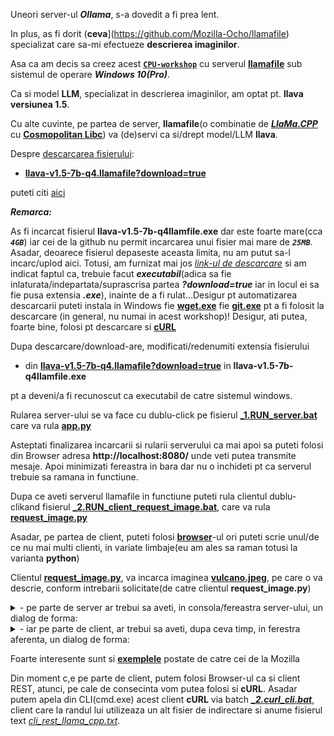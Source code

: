 Uneori server-ul ***Ollama***,  s-a dovedit a fi prea lent. 

In plus, as fi dorit (**ceva**](https://github.com/Mozilla-Ocho/llamafile) specializat care sa-mi efectueze **descrierea imaginilor**. 

Asa ca am decis sa creez acest [**`CPU-workshop`**](https://github.com/Mozilla-Ocho/llamafile) cu serverul [**llamafile**](https://github.com/Mozilla-Ocho/llamafile) sub sistemul de operare ***Windows 10(Pro)***.

Ca si model **LLM**, specializat in descrierea imaginilor, am optat pt. **llava versiunea 1.5**.

Cu alte cuvinte, pe partea de server,  **llamafile**(o combinatie de [***LlaMa.CPP***](https://github.com/ggerganov/llama.cpp) cu [**Cosmopolitan Libc**](https://github.com/jart/cosmopolitan)) va (de)servi ca si/drept model/LLM **llava**.

Despre [descarcarea fisierului](https://github.com/Mozilla-Ocho/llamafile): 

  - [**llava-v1.5-7b-q4.llamafile?download=true**](https://huggingface.co/Mozilla/llava-v1.5-7b-llamafile/resolve/main/llava-v1.5-7b-q4.llamafile?download=true) 

puteti citi [aici](https://python.langchain.com/v0.2/docs/integrations/llms/llamafile/)

***Remarca:***

As fi incarcat fisierul **llava-v1.5-7b-q4llamfile.exe** dar este foarte mare(cca ***`4GB`***) iar cei de la github nu permit incarcarea unui fisier mai mare de ***`25MB`***. Asadar, deoarece fisierul depaseste aceasta limita, nu am putut sa-l incarc/uplod aici. Totusi, am furnizat mai jos [*link-ul de descarcare*](https://huggingface.co/Mozilla/llava-v1.5-7b-llamafile/resolve/main/llava-v1.5-7b-q4.llamafile?download=true) si am indicat faptul ca, trebuie facut ***executabil***(adica sa fie inlaturata/indepartata/suprascrisa partea ***?download=true*** iar in locul ei sa fie pusa extensia ***.exe***), inainte de a fi rulat...Desigur pt automatizarea descarcarii puteti instala in Windows fie [**wget.exe**](https://builtvisible.com/download-your-website-with-wget/) fie [**git.exe**](https://www.simplilearn.com/tutorials/git-tutorial/git-installation-on-windows) pt a fi folosit la descarcare (in general, nu numai in acest workshop)! Desigur, ati putea, foarte bine, folosi pt descarcare si [**cURL**](https://mtlynch.io/notes/llamafile-lava1.5/)


Dupa descarcare/download-are, modificati/redenumiti extensia fisierului

 - din [**llava-v1.5-7b-q4.llamafile?download=true**](https://huggingface.co/Mozilla/llava-v1.5-7b-llamafile/resolve/main/llava-v1.5-7b-q4.llamafile?download=true) in **llava-v1.5-7b-q4llamfile.exe**

pt a deveni/a fi recunoscut ca executabil de catre sistemul windows.

Rularea server-ului se va face cu dublu-click pe fisierul [**_1.RUN_server.bat**](https://github.com/stefanache/MFP-ANAF-RO/blob/main/python/llamafile_llava/_1.RUN_server.bat) care va rula [**app.py**](https://github.com/stefanache/MFP-ANAF-RO/blob/main/python/llamafile_llava/app.py)

Asteptati finalizarea incarcarii si rularii serverului ca mai apoi sa puteti folosi din Browser adresa **http://localhost:8080/** unde veti putea transmite mesaje. Apoi minimizati fereastra in bara dar nu o inchideti pt ca serverul trebuie sa ramana in functiune.

Dupa ce aveti serverul llamafile in functiune puteti rula clientul dublu-clikand fisierul [**_2.RUN_client_request_image.bat**](https://github.com/stefanache/MFP-ANAF-RO/blob/main/python/llamafile_llava/_2.RUN_client_request_image.bat), care va rula [**request_image.py**](https://github.com/stefanache/MFP-ANAF-RO/blob/main/python/llamafile_llava/request_image.py)

Asadar, pe partea de client, puteti folosi [**browser**](http://localhost:8080/)-ul ori puteti scrie unul/de ce nu mai multi clienti, in variate limbaje(eu am ales sa raman totusi la varianta **python**)

Clientul [**request_image.py**](https://github.com/stefanache/MFP-ANAF-RO/blob/main/python/llamafile_llava/request_image.py), va incarca imaginea [**vulcano.jpeg**](https://github.com/stefanache/MFP-ANAF-RO/blob/main/python/llamafile_llava/vulcano.jpeg), pe care o va descrie, conform intrebarii solicitate(de catre clientul **request_image.py**)

<details><summary> - pe parte de server ar trebui sa aveti, in consola/fereastra server-ului, un dialog de forma:</summary>
  
https://github.com/Mozilla-Ocho/llamafile

- dupa descarcarea modelului llamafileva(interpreteaza si imagini), pe wgetindows 10(Pro), trebuie ...
... adaugata extensia .exe,...
... pt a deveni executabil!
rulam executabilul LLM-ului llava - versiune 1.5
nu inchideti fereastra serverului local Llava(oprirea se face cu CTRL+C) ci doar o minimizati
note: if you have an AMD or NVIDIA GPU then you need to pass -ngl 9999 to enable GPU offloading
{"build":1500,"commit":"a30b324","function":"server_cli","level":"INFO","line":2869,"msg":"build info","tid":"10437056","timestamp":1725783948}
{"function":"server_cli","level":"INFO","line":2872,"msg":"system info","n_threads":4,"n_threads_batch":-1,"system_info":"AVX = 1 | AVX_VNNI = 0 | AVX2 = 1 | AVX512 = 0 | AVX512_VBMI = 0 | AVX512_VNNI = 0 | AVX512_BF16 = 0 | FMA = 1 | NEON = 0 | ARM_FMA = 0 | F16C = 1 | FP16_VA = 0 | WASM_SIMD = 0 | BLAS = 0 | SSE3 = 1 | SSSE3 = 1 | VSX = 0 | MATMUL_INT8 = 0 | LLAMAFILE = 1 | ","tid":"10437056","timestamp":1725783948,"total_threads":4}
{"function":"load_model","level":"INFO","line":435,"msg":"Multi Modal Mode Enabled","tid":"10437056","timestamp":1725783948}
clip_model_load: model name:   openai/clip-vit-large-patch14-336
clip_model_load: description:  image encoder for LLaVA
clip_model_load: GGUF version: 3
clip_model_load: alignment:    32
clip_model_load: n_tensors:    377
clip_model_load: n_kv:         19
clip_model_load: ftype:        q4_0
clip_model_load: loaded meta data with 19 key-value pairs and 377 tensors from llava-v1.5-7b-mmproj-Q4_0.gguf
clip_model_load: Dumping metadata keys/values. Note: KV overrides do not apply in this output.
clip_model_load: - kv   0:                       general.architecture str              = clip
clip_model_load: - kv   1:                      clip.has_text_encoder bool             = false
clip_model_load: - kv   2:                    clip.has_vision_encoder bool             = true
clip_model_load: - kv   3:                   clip.has_llava_projector bool             = true
clip_model_load: - kv   4:                          general.file_type u32              = 2
clip_model_load: - kv   5:                               general.name str              = openai/clip-vit-large-patch14-336
clip_model_load: - kv   6:                        general.description str              = image encoder for LLaVA
clip_model_load: - kv   7:                     clip.vision.image_size u32              = 336
clip_model_load: - kv   8:                     clip.vision.patch_size u32              = 14
clip_model_load: - kv   9:               clip.vision.embedding_length u32              = 1024
clip_model_load: - kv  10:            clip.vision.feed_forward_length u32              = 4096
clip_model_load: - kv  11:                 clip.vision.projection_dim u32              = 768
clip_model_load: - kv  12:           clip.vision.attention.head_count u32              = 16
clip_model_load: - kv  13:   clip.vision.attention.layer_norm_epsilon f32              = 0.000010
clip_model_load: - kv  14:                    clip.vision.block_count u32              = 23
clip_model_load: - kv  15:                     clip.vision.image_mean arr[f32,3]       = [0.481455, 0.457828, 0.408211]
clip_model_load: - kv  16:                      clip.vision.image_std arr[f32,3]       = [0.268630, 0.261303, 0.275777]
clip_model_load: - kv  17:                              clip.use_gelu bool             = false
clip_model_load: - kv  18:               general.quantization_version u32              = 2
clip_model_load: - type  f32:  235 tensors
clip_model_load: - type  f16:    1 tensors
clip_model_load: - type q4_0:  141 tensors
clip_model_load: CLIP using CPU backend
clip_model_load: text_encoder:   0
clip_model_load: vision_encoder: 1
clip_model_load: llava_projector:  1
clip_model_load: model size:     169.18 MB
clip_model_load: metadata size:  0.17 MB
clip_model_load: params backend buffer size =  169.18 MB (377 tensors)
clip_model_load: compute allocated memory: 32.89 MB
llama_model_loader: loaded meta data with 19 key-value pairs and 291 tensors from llava-v1.5-7b-Q4_K.gguf (version GGUF V3 (latest))
llama_model_loader: Dumping metadata keys/values. Note: KV overrides do not apply in this output.
llama_model_loader: - kv   0:                       general.architecture str              = llama
llama_model_loader: - kv   1:                               general.name str              = LLaMA v2
llama_model_loader: - kv   2:                       llama.context_length u32              = 4096
llama_model_loader: - kv   3:                     llama.embedding_length u32              = 4096
llama_model_loader: - kv   4:                          llama.block_count u32              = 32
llama_model_loader: - kv   5:                  llama.feed_forward_length u32              = 11008
llama_model_loader: - kv   6:                 llama.rope.dimension_count u32              = 128
llama_model_loader: - kv   7:                 llama.attention.head_count u32              = 32
llama_model_loader: - kv   8:              llama.attention.head_count_kv u32              = 32
llama_model_loader: - kv   9:     llama.attention.layer_norm_rms_epsilon f32              = 0.000010
llama_model_loader: - kv  10:                          general.file_type u32              = 15
llama_model_loader: - kv  11:                       tokenizer.ggml.model str              = llama
llama_model_loader: - kv  12:                      tokenizer.ggml.tokens arr[str,32000]   = ["<unk>", "<s>", "</s>", "<0x00>", "<...
llama_model_loader: - kv  13:                      tokenizer.ggml.scores arr[f32,32000]   = [0.000000, 0.000000, 0.000000, 0.0000...
llama_model_loader: - kv  14:                  tokenizer.ggml.token_type arr[i32,32000]   = [2, 3, 3, 6, 6, 6, 6, 6, 6, 6, 6, 6, ...
llama_model_loader: - kv  15:                tokenizer.ggml.bos_token_id u32              = 1
llama_model_loader: - kv  16:                tokenizer.ggml.eos_token_id u32              = 2
llama_model_loader: - kv  17:            tokenizer.ggml.padding_token_id u32              = 0
llama_model_loader: - kv  18:               general.quantization_version u32              = 2
llama_model_loader: - type  f32:   65 tensors
llama_model_loader: - type q4_K:  193 tensors
llama_model_loader: - type q6_K:   33 tensors
llm_load_vocab: special tokens definition check successful ( 259/32000 ).
llm_load_print_meta: format           = GGUF V3 (latest)
llm_load_print_meta: arch             = llama
llm_load_print_meta: vocab type       = SPM
llm_load_print_meta: n_vocab          = 32000
llm_load_print_meta: n_merges         = 0
llm_load_print_meta: n_ctx_train      = 4096
llm_load_print_meta: n_embd           = 4096
llm_load_print_meta: n_head           = 32
llm_load_print_meta: n_head_kv        = 32
llm_load_print_meta: n_layer          = 32
llm_load_print_meta: n_rot            = 128
llm_load_print_meta: n_swa            = 0
llm_load_print_meta: n_embd_head_k    = 128
llm_load_print_meta: n_embd_head_v    = 128
llm_load_print_meta: n_gqa            = 1
llm_load_print_meta: n_embd_k_gqa     = 4096
llm_load_print_meta: n_embd_v_gqa     = 4096
llm_load_print_meta: f_norm_eps       = 0.0e+00
llm_load_print_meta: f_norm_rms_eps   = 1.0e-05
llm_load_print_meta: f_clamp_kqv      = 0.0e+00
llm_load_print_meta: f_max_alibi_bias = 0.0e+00
llm_load_print_meta: f_logit_scale    = 0.0e+00
llm_load_print_meta: n_ff             = 11008
llm_load_print_meta: n_expert         = 0
llm_load_print_meta: n_expert_used    = 0
llm_load_print_meta: causal attn      = 1
llm_load_print_meta: pooling type     = 0
llm_load_print_meta: rope type        = 0
llm_load_print_meta: rope scaling     = linear
llm_load_print_meta: freq_base_train  = 10000.0
llm_load_print_meta: freq_scale_train = 1
llm_load_print_meta: n_yarn_orig_ctx  = 4096
llm_load_print_meta: rope_finetuned   = unknown
llm_load_print_meta: ssm_d_conv       = 0
llm_load_print_meta: ssm_d_inner      = 0
llm_load_print_meta: ssm_d_state      = 0
llm_load_print_meta: ssm_dt_rank      = 0
llm_load_print_meta: model type       = 7B
llm_load_print_meta: model ftype      = Q4_K - Medium
llm_load_print_meta: model params     = 6.74 B
llm_load_print_meta: model size       = 3.80 GiB (4.84 BPW)
llm_load_print_meta: general.name     = LLaMA v2
llm_load_print_meta: BOS token        = 1 '<s>'
llm_load_print_meta: EOS token        = 2 '</s>'
llm_load_print_meta: UNK token        = 0 '<unk>'
llm_load_print_meta: PAD token        = 0 '<unk>'
llm_load_print_meta: LF token         = 13 '<0x0A>'
llm_load_tensors: ggml ctx size =    0.17 MiB
llm_load_tensors:        CPU buffer size =  3891.24 MiB
..................................................................................................
llama_new_context_with_model: n_ctx      = 2048
llama_new_context_with_model: n_batch    = 2048
llama_new_context_with_model: n_ubatch   = 512
llama_new_context_with_model: flash_attn = 0
llama_new_context_with_model: freq_base  = 10000.0
llama_new_context_with_model: freq_scale = 1
llama_kv_cache_init:        CPU KV buffer size =  1024.00 MiB
llama_new_context_with_model: KV self size  = 1024.00 MiB, K (f16):  512.00 MiB, V (f16):  512.00 MiB
llama_new_context_with_model:        CPU  output buffer size =     0.14 MiB
llama_new_context_with_model:        CPU compute buffer size =   164.01 MiB
llama_new_context_with_model: graph nodes  = 1030
llama_new_context_with_model: graph splits = 1
{"function":"initialize","level":"INFO","line":489,"msg":"initializing slots","n_slots":1,"tid":"10437056","timestamp":1725783998}
{"function":"initialize","level":"INFO","line":498,"msg":"new slot","n_ctx_slot":2048,"slot_id":0,"tid":"10437056","timestamp":1725783998}
{"function":"server_cli","level":"INFO","line":3090,"msg":"model loaded","tid":"10437056","timestamp":1725783998}

llama server listening at http://127.0.0.1:8080

In the sandboxing block!
warning: this OS doesn't support pledge() security
{"function":"server_cli","hostname":"127.0.0.1","level":"INFO","line":3213,"msg":"HTTP server listening","port":"8080","tid":"10437056","timestamp":1725783998}
{"function":"update_slots","level":"INFO","line":1659,"msg":"all slots are idle and system prompt is empty, clear the KV cache","tid":"10437056","timestamp":1725783998}
{"function":"log_server_request","level":"INFO","line":2794,"method":"GET","msg":"request","params":{},"path":"/","remote_addr":"127.0.0.1","remote_port":59414,"status":200,"tid":"545385807360","timestamp":1725784052}
{"function":"log_server_request","level":"INFO","line":2794,"method":"GET","msg":"request","params":{},"path":"/json-schema-to-grammar.mjs","remote_addr":"127.0.0.1","remote_port":59414,"status":200,"tid":"545385807360","timestamp":1725784053}
{"function":"log_server_request","level":"INFO","line":2794,"method":"GET","msg":"request","params":{},"path":"/index.js","remote_addr":"127.0.0.1","remote_port":59415,"status":200,"tid":"438563197392","timestamp":1725784053}
{"function":"log_server_request","level":"INFO","line":2794,"method":"GET","msg":"request","params":{},"path":"/completion.js","remote_addr":"127.0.0.1","remote_port":59414,"status":200,"tid":"545385807360","timestamp":1725784053}
{"function":"log_server_request","level":"INFO","line":2794,"method":"GET","msg":"request","params":{},"path":"/favicon.ico","remote_addr":"127.0.0.1","remote_port":59414,"status":404,"tid":"545385807360","timestamp":1725784053}
{"function":"launch_slot_with_data","level":"INFO","line":884,"msg":"slot is processing task","slot_id":0,"task_id":0,"tid":"10437056","timestamp":1725784069}
{"function":"update_slots","level":"INFO","line":1910,"msg":"kv cache rm [p0, end)","p0":0,"slot_id":0,"task_id":0,"tid":"10437056","timestamp":1725784069}
encode_image_with_clip: image embedding created: 576 tokens
encode_image_with_clip: image encoded in  5739.65 ms by CLIP (    9.96 ms per image patch)

...

</details>

<details><summary> - iar pe parte de client, ar trebui sa aveti, dupa ceva timp, in ferestra aferenta, un dialog de forma:</summary>

https://gist.github.com/fullstackwebdev/3a34561a0c1d13db547c4c5f7a14e4b5

the server llavafile(LLM=llava1.5, server bazat pe llama.cpp) must be in 'running' state
must be patient...
 The image is a beautifully drawn cartoon picture of an orange, fiery mountain with smoke billowing out from it. A river flows through the scene and appears to be on fire as well, creating a dramatic atmosphere in this artistic representation.

In addition to the main mountain, there are several smaller mountains visible throughout the image, adding depth and complexity to the landscape. The cartoon-like style of the drawing gives it an animated feel, making it visually appealing for viewers.
 
 1. The main orange, fiery mountain with smoke billowing out from it: [0.26, 0.09, 0.58, 0.47]
 2. Smaller mountains in the background: [0.36, 0.18, 0.99, 0.47]
 3. The river flowing through the scene and appearing to be on fire as well: [0.15, 0.54, 0.92, 0.86]

...

</details>
  
Foarte interesente sunt si [**exemplele**](https://github.com/ggerganov/llama.cpp/blob/master/examples/llava/README.md) postate de catre cei de la Mozilla

Din moment c,e pe parte de client, putem folosi Browser-ul ca si client REST, atunci, pe cale de consecinta vom putea folosi si **cURL**.
Asadar putem apela din CLI(cmd.exe) acest client **cURL** via batch [***_2.curl_cli.bat***](https://github.com/stefanache/MFP-ANAF-RO/blob/main/python/llamafile_llava/_2.curl_cli.bat), client care la randul lui utilizeaza un alt fisier de indirectare si anume fisierul text  [*cli_rest_llama_cpp.txt*](https://github.com/stefanache/MFP-ANAF-RO/blob/main/python/llamafile_llava/cli_rest_llama_cpp.txt).
